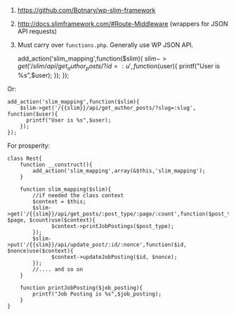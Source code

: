 1. https://github.com/Botnary/wp-slim-framework
2. http://docs.slimframework.com/#Route-Middleware (wrappers for JSON API requests)
3. Must carry over ``functions.php``. Generally use WP JSON API.

    add_action('slim_mapping',function($slim){
        $slim->get('/{{slim}}/api/get_author_posts/?id=:u', function($user){
          printf("User is %s",$user);
        });
    });

Or:

    add_action('slim_mapping',function($slim){
        $slim->get('/{{slim}}/api/get_author_posts/?slug=:slug', function($user){
          printf("User is %s",$user);
        });
    });

For prosperity:

    class Rest{
        function __construct(){
            add_action('slim_mapping',array(&$this,'slim_mapping');
        }

        function slim_mapping($slim){
            //if needed the class context
            $context = $this;
            $slim->get('/{{slim}}/api/get_posts/:post_type/:page/:count',function($post_type, $page, $count)use($context){
                  $context->printJobPostings($post_type);
            });
            $slim->put('/{{slim}}/api/update_post/:id/:nonce',function($id, $nonce)use($context){
                  $context->updateJobPosting($id, $nonce);
            });
            //.... and so on
        }

        function printJobPosting($job_posting){
            printf("Job Posting is %s",$job_posting);
        }
    }

